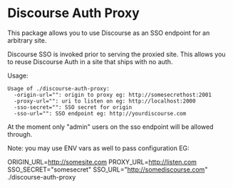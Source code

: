 Discourse Auth Proxy
===

This package allows you to use Discourse as an SSO endpoint for an arbitrary site.

Discourse SSO is invoked prior to serving the proxied site. This allows you to reuse Discourse Auth in a site that ships with no auth.


Usage:

```
Usage of ./discourse-auth-proxy:
  -origin-url="": origin to proxy eg: http://somesecrethost:2001
  -proxy-url="": uri to listen on eg: http://localhost:2000
  -sso-secret="": SSO secret for origin
  -sso-url="": SSO endpoint eg: http://yourdiscourse.com
```

At the moment only "admin" users on the sso endpoint will be allowed through.

Note: you may use ENV vars as well to pass configuration EG:

ORIGIN_URL=http://somesite.com PROXY_URL=http://listen.com SSO_SECRET="somesecret" SSO_URL="http://somediscourse.com" ./discourse-auth-proxy
